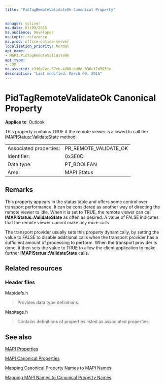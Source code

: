 ```yaml
---
title: "PidTagRemoteValidateOk Canonical Property"
 
 
manager: soliver
ms.date: 03/09/2015
ms.audience: Developer
ms.topic: reference
ms.prod: office-online-server
localization_priority: Normal
api_name:
- MAPI.PidTagRemoteValidateOk
api_type:
- COM
ms.assetid: e336d2ec-57cb-4d08-bd6e-330ef7d9939e
description: "Last modified: March 09, 2015"
---
```


# PidTagRemoteValidateOk Canonical Property

  
  
**Applies to**: Outlook 
  
This property contains TRUE if the remote viewer is allowed to call the [IMAPIStatus::ValidateState](imapistatus-validatestate.md) method. 
  
|||
|:-----|:-----|
|Associated properties:  <br/> |PR_REMOTE_VALIDATE_OK  <br/> |
|Identifier:  <br/> |0x3E0D  <br/> |
|Data type:  <br/> |PT_BOOLEAN  <br/> |
|Area:  <br/> |MAPI Status  <br/> |
   
## Remarks

This property appears in the status table and offers some control over transport performance. It can be considered as another way of directing the remote viewer to idle. When it is set to TRUE, the remote viewer can call **IMAPIStatus::ValidateState** as often as desired. A value of FALSE indicates that the remote viewer cannot make any more calls. 
  
The transport provider usually sets this property dynamically, by setting the value to FALSE to disable additional calls when the transport provider has a sufficient amount of processing to perform. When the transport provider is done, it then sets the value to TRUE to allow the client application to make further **IMAPIStatus::ValidateState** calls. 
  
## Related resources

### Header files

Mapidefs.h
  
> Provides data type definitions.
    
Mapitags.h
  
> Contains definitions of properties listed as associated properties.
    
## See also



[MAPI Properties](mapi-properties.md)
  
[MAPI Canonical Properties](mapi-canonical-properties.md)
  
[Mapping Canonical Property Names to MAPI Names](mapping-canonical-property-names-to-mapi-names.md)
  
[Mapping MAPI Names to Canonical Property Names](mapping-mapi-names-to-canonical-property-names.md)

